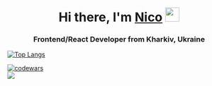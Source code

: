 <h1 align="center">Hi there, I'm <a href="#" target="_blank">Nico</a> 
<img src="https://github.com/blackcater/blackcater/raw/main/images/Hi.gif" height="32"/></h1>
<h3 align="center">Frontend/React Developer from Kharkiv, Ukraine</h3>

[![Top Langs](https://github-readme-stats.vercel.app/api/top-langs/?username=yeldynov&layout=compact)](https://github.com/yeldynov/github-readme-stats)

[![codewars](https://www.codewars.com/users/yeldynov%20/badges/large)](https://www.codewars.com/users/yeldynov%20)   
![](https://komarev.com/ghpvc/?username=your-github-username)
